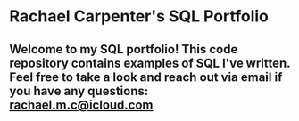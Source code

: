 # Rachael Carpenter's SQL Portfolio
## Welcome to my SQL portfolio! This code repository contains examples of SQL I've written. Feel free to take a look and reach out via email if you have any questions: rachael.m.c@icloud.com
